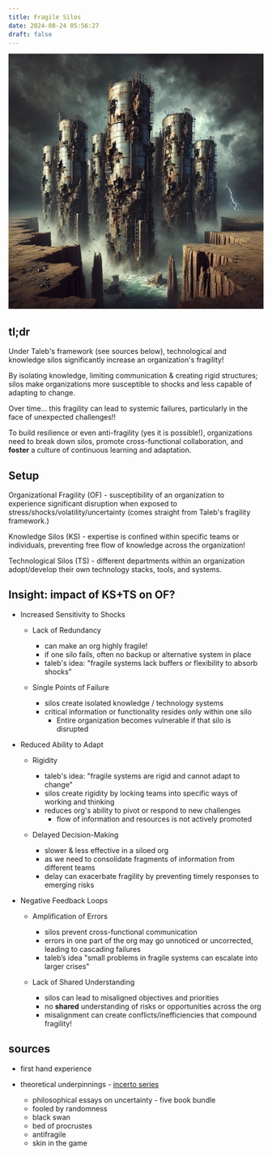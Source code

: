 ```yaml
---
title: Fragile Silos
date: 2024-08-24 05:56:27
draft: false
---
```


<!-- Nasheman maine kayi banakar tod daale hain -->

![Fragile Silos](/images/fragile-silos.webp)

## tl;dr

Under Taleb's framework (see sources below), technological and knowledge silos significantly increase an organization's fragility!

By isolating knowledge, limiting communication & creating rigid structures; silos make organizations more susceptible to shocks and less capable of adapting to change. 

Over time... this fragility can lead to systemic failures, particularly in the face of unexpected challenges!! 

To build resilience or even anti-fragility (yes it is possible!), organizations need to break down silos, promote cross-functional collaboration, and **foster** a culture of continuous learning and adaptation.

## Setup

Organizational Fragility (OF) - susceptibility of an organization to experience significant disruption when exposed to stress/shocks/volatility/uncertainty (comes straight from Taleb's fragility framework.)

Knowledge Silos (KS) - expertise is confined within specific teams or individuals, preventing free flow of knowledge across the organization!

Technological Silos (TS) - different departments within an organization adopt/develop their own technology stacks, tools, and systems.

## Insight: impact of KS+TS on OF?

* Increased Sensitivity to Shocks

    * Lack of Redundancy
        * can make an org highly fragile!
        * if one silo fails, often no backup or alternative system in place
        * taleb's idea: "fragile systems lack buffers or flexibility to absorb shocks"

    * Single Points of Failure
        * silos create isolated knowledge / technology systems 
        * critical information or functionality resides only within one silo
            * Entire organization becomes vulnerable if that silo is disrupted

* Reduced Ability to Adapt

    * Rigidity
        * taleb's idea: "fragile systems are rigid and cannot adapt to change" 
        * silos create rigidity by locking teams into specific ways of working and thinking
        * reduces org's ability to pivot or respond to new challenges
            * flow of information and resources is not actively promoted

    * Delayed Decision-Making
        * slower & less effective in a siloed org
        * as we need to consolidate fragments of information from different teams
        * delay can exacerbate fragility by preventing timely responses to emerging risks

* Negative Feedback Loops

    * Amplification of Errors
        * silos prevent cross-functional communication
        * errors in one part of the org may go unnoticed or uncorrected, leading to cascading failures
        * taleb’s idea "small problems in fragile systems can escalate into larger crises"
    
    * Lack of Shared Understanding
        * silos can lead to misaligned objectives and priorities
        * no **shared** understanding of risks or opportunities across the org
        * misalignment can create conflicts/inefficiencies that compound fragility!

<!-- 
* Missed Opportunities for Anti-fragility

    * Inhibition of Learning and Innovation
        * Antifragile systems benefit from stressors and learn from failures. In a siloed organization, the lack of shared knowledge and collaboration inhibits learning and innovation. This prevents the organization from becoming antifragile, as it cannot collectively learn from mistakes or capitalize on new opportunities.
    Stifled Experimentation: In antifragile systems, experimentation and trial-and-error are essential for growth. Silos often discourage experimentation by creating barriers to cross-functional collaboration and by fostering a culture of risk aversion, further entrenching fragility
-->

## sources

* first hand experience

* theoretical underpinnings - [incerto series](https://en.wikipedia.org/wiki/Nassim_Nicholas_Taleb#Incerto_series)
    * philosophical essays on uncertainty - five book bundle
    * fooled by randomness
    * black swan
    * bed of procrustes
    * antifragile
    * skin in the game
